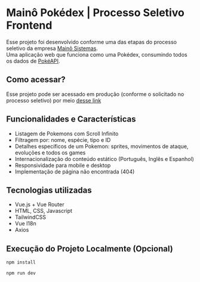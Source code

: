# Mainô Pokédex | Processo Seletivo Frontend

Esse projeto foi desenvolvido conforme uma das etapas do processo seletivo da empresa [Mainô Sistemas](https://maino.com.br/). <br />
Uma aplicação web que funciona como uma Pokédex, consumindo todos os dados de [PokéAPI](https://pokeapi.co/).

## Como acessar?

Esse projeto pode ser acessado em produção (conforme o solicitado no processo seletivo) por meio [desse link](https://aadev-d-mainodex.vercel.app/)

## Funcionalidades e Características

<ul>
  <li>
    Listagem de Pokemons com Scroll Infinito
  </li>
  <li>
    Filtragem por: nome, espécie, tipo e ID
  </li>
  <li>
    Detalhes específicos de um Pokemon: sprites, movimentos de ataque, evoluções e todos os games
  </li>
  <li>
    Internacionalização do conteúdo estático (Português, Inglês e Espanhol)
  </li>
  <li>
    Responsividade para mobile e desktop
  </li>
  <li>
    Implementação de página não encontrada (404)
  </li>
</ul>

## Tecnologias utilizadas

<ul>
  <li>
    Vue.js + Vue Router
  </li>
  <li>
    HTML, CSS, Javascript
  </li>
  <li>
    TailwindCSS
  </li>
  <li>
    Vue I18n
  </li>
  <li>
    Axios
  </li>
</ul>

## Execução do Projeto Localmente (Opcional)

```sh
npm install
```

```sh
npm run dev
```
